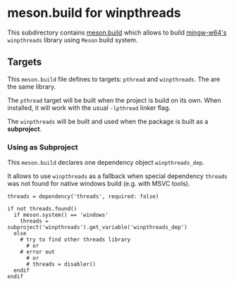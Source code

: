 # meson.build for winpthreads

This subdirectory contains [meson.build](./meson.build) which allows to build
[mingw-w64's](https://www.mingw-w64.org) `winpthreads` library
using `Meson` build system.

## Targets

This `meson.build` file defines to targets: `pthread` and `winpthreads`.
The are the same library.

The `pthread` target will be built when the project is build on its own.
When installed, it will work with the usual `-lpthread` linker flag.

The `winpthreads` will be built and used when the package is built as
a **subproject**.

### Using as Subproject

This `meson.build` declares one dependency object `winpthreads_dep`.

It allows to use `winpthreads` as a fallback when special dependency `threads`
was not found for native windows build (e.g. with MSVC tools).

```meson
threads = dependency('threads', required: false)

if not threads.found()
  if meson.system() == 'windows'
    threads = subproject('winpthreads').get_variable('winpthreads_dep')
  else
    # try to find other threads library
	  # or
    # error out
	  # or
	  # threads = disabler()
  endif
endif
```
